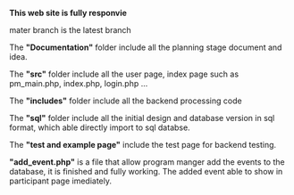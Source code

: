 **This web site is fully responvie**

mater branch is the latest branch

The **"Documentation"** folder include all the planning stage document and idea.

The **"src"** folder include all the user page, index page such as pm_main.php, index.php, login.php ... 

The **"includes"** folder include all the backend processing code

The **"sql"** folder include all the initial design and database version in sql format, which able directly import to sql databse.

The **"test and example page"** include the test page for backend testing.

**"add_event.php"** is a file that allow program manger add the events to the database, it is finished and fully working. The added event able to show in participant page imediately.